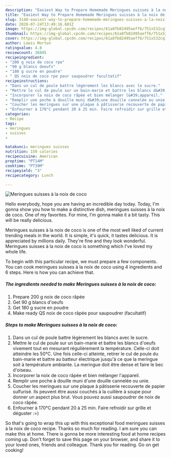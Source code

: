 ```yaml
---
description: "Easiest Way to Prepare Homemade Meringues suisses à la noix de coco"
title: "Easiest Way to Prepare Homemade Meringues suisses à la noix de coco"
slug: 3140-easiest-way-to-prepare-homemade-meringues-suisses-a-la-noix-de-coco
date: 2020-07-24T13:49:16.601Z
image: https://img-global.cpcdn.com/recipes/61a8fb82495aeff6/751x532cq70/meringues-suisses-a-la-noix-de-coco-photo-principale-de-la-recette.jpg
thumbnail: https://img-global.cpcdn.com/recipes/61a8fb82495aeff6/751x532cq70/meringues-suisses-a-la-noix-de-coco-photo-principale-de-la-recette.jpg
cover: https://img-global.cpcdn.com/recipes/61a8fb82495aeff6/751x532cq70/meringues-suisses-a-la-noix-de-coco-photo-principale-de-la-recette.jpg
author: Lewis Morton
ratingvalue: 4.8
reviewcount: 36845
recipeingredient:
- "200 g noix de coco rpe"
- "90 g blancs doeufs"
- "180 g sucre en poudre"
- " QS noix de coco rpe pour saupoudrer facultatif"
recipeinstructions:
- "Dans un cul de poule battre légèrement les blancs avec le sucre."
- "Mettre le cul de poule sur un bain-marie et battre les blancs d&#39;oeufs vivement tout en mesurant régulièrement la température. Celle-ci doit atteindre les 50°C. Une fois celle-ci atteinte, retirer le cul de poule du bain-marie et battre au batteur électrique jusqu&#39;à ce que la meringue soit à température ambiante. La meringue doit être dense et faire le bec d&#39;oiseau."
- "Incorporer la noix de coco râpée et bien mélanger l&#39;appareil."
- "Remplir une poche à douille muni d&#39;une douille cannelée ou unie."
- "Coucher les meringues sur une plaque à pâtisserie recouverte de papier sulfurisé. Ils peuvent être aussi couchés à la cuillère à soupe pour donner un aspect plus brut. Vous pouvez aussi saupoudrer de noix de coco râpée."
- "Enfourner à 170°C pendant 20 à 25 min. Faire refroidir sur grille et déguster :=)"
categories:
- Recipe
tags:
- meringues
- suisses
- 

katakunci: meringues suisses  
nutrition: 159 calories
recipecuisine: American
preptime: "PT14M"
cooktime: "PT39M"
recipeyield: "3"
recipecategory: Lunch

---
```



![Meringues suisses à la noix de coco](https://img-global.cpcdn.com/recipes/61a8fb82495aeff6/751x532cq70/meringues-suisses-a-la-noix-de-coco-photo-principale-de-la-recette.jpg)

Hello everybody, hope you are having an incredible day today. Today, I'm gonna show you how to make a distinctive dish, meringues suisses à la noix de coco. One of my favorites. For mine, I'm gonna make it a bit tasty. This will be really delicious.



Meringues suisses à la noix de coco is one of the most well liked of current trending meals in the world. It is simple, it's quick, it tastes delicious. It is appreciated by millions daily. They're fine and they look wonderful. Meringues suisses à la noix de coco is something which I've loved my whole life.


To begin with this particular recipe, we must prepare a few components. You can cook meringues suisses à la noix de coco using 4 ingredients and 6 steps. Here is how you can achieve that.

<!--inarticleads1-->

##### The ingredients needed to make Meringues suisses à la noix de coco:

1. Prepare 200 g noix de coco râpée
1. Get 90 g blancs d&#39;oeufs
1. Get 180 g sucre en poudre
1. Make ready  QS noix de coco râpée pour saupoudrer (facultatif)




<!--inarticleads2-->

##### Steps to make Meringues suisses à la noix de coco:

1. Dans un cul de poule battre légèrement les blancs avec le sucre.
1. Mettre le cul de poule sur un bain-marie et battre les blancs d&#39;oeufs vivement tout en mesurant régulièrement la température. Celle-ci doit atteindre les 50°C. Une fois celle-ci atteinte, retirer le cul de poule du bain-marie et battre au batteur électrique jusqu&#39;à ce que la meringue soit à température ambiante. La meringue doit être dense et faire le bec d&#39;oiseau.
1. Incorporer la noix de coco râpée et bien mélanger l&#39;appareil.
1. Remplir une poche à douille muni d&#39;une douille cannelée ou unie.
1. Coucher les meringues sur une plaque à pâtisserie recouverte de papier sulfurisé. Ils peuvent être aussi couchés à la cuillère à soupe pour donner un aspect plus brut. Vous pouvez aussi saupoudrer de noix de coco râpée.
1. Enfourner à 170°C pendant 20 à 25 min. Faire refroidir sur grille et déguster :=)




So that's going to wrap this up with this exceptional food meringues suisses à la noix de coco recipe. Thanks so much for reading. I am sure you can make this at home. There is gonna be more interesting food at home recipes coming up. Don't forget to save this page on your browser, and share it to your loved ones, friends and colleague. Thank you for reading. Go on get cooking!

